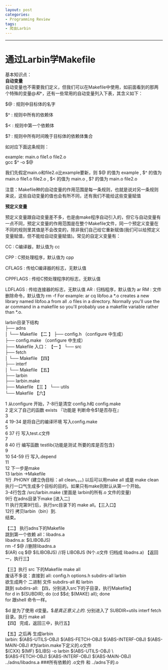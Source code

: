 ```yaml
---
layout: post
categories:
- Programming Review
tags:
- 爬虫Larbin
---
```

---------


通过Larbin学Makefile
=====================

基本知识点：  
**自动变量**  
自动变量也不需要我们定义，但我们可以在Makefile中使用，如前面看到的那两个特殊的变量$@和$^，还有一些常用的自动变量列入下表，其含义如下：

$@ : 规则中目标体的名字

$^ : 规则中所有的依赖体

$< : 规则中第一个依赖体

$? : 规则中所有时间晚于目标体的依赖体集合

如对应下面这条规则：

example: main.o file1.o file2.o  
gcc $^ -o $@

我们先假定main.o和file2.o比example要新，则 $@ 的值为 example , $^ 的值为 main.o file1.o file2.o , $< 的值为 main.o , $? 的值为 main.o file2.o  

注意：Makefile种的自动变量的作用范围是每一条规则，也就是说对另一条规则来说，这些自动变量的值也会有所不同，还有我们不能给这些变量赋值

**预定义变量**

预定义变量跟自动变量差不多，也是由make程序自动引入的，但它与自动变量有一点不同，预定义变量的作用范围是在整个Makefile文件，同一个预定义变量在不同的规则里其值是不会改变的，除非我们自己给它重新赋值(我们可以给预定义变量赋值，但不能给自动变量赋值)。常见的自定义变量有：

CC : C编译器，默认值为 cc

CPP : C预处理程序，默认值为 cpp

CFLAGS : 传给C编译器的标志，无默认值

CPPFLAGS : 传给C预处理程序的标志，无默认值

LDFLAGS : 传给连接器的标志，无默认值
AR : 归档程序，默认值为 ar
RM : 文件删除命令，默认值为 rm -f
For example: ar cq libfoo.a *.o creates a new library named libfoo.a from all .o files in a directory. Normally you'll use the ar                        command in a makefile so you'll probably use a makefile variable rather than *.o.


larbin目录下结构  
├── adns  
│   └── Makefile        【二 】 
├── config.h            （configure 中生成）  
├── config.make     （configure 中生成）  
├── Makefile        入口： 【一  】
└── src  
    ├── fetch  
    │   └── Makefile  【四】  
    ├── interf  
    │   └── Makefile  【五】  
    ├── larbin               
    ├── larbin.make  
    ├── Makefile         【三  】
    └── utils  
        └── Makefile    【六】  

  1 从configure 开始，7-8行是清空 config.h和 config.make  
  2  定义了自己的函数 exists 『功能是 判断命令$1是否存在』  
  3   
  4 19-34 是将自己的编译环境 写入config.make  
  5   
  6 37 行 写入test.c文件  
  7   
  8 40 行 编写函数 testlib{功能是测试 所要的库是否包含}  
  9   
 10 54-59 行 写入.depend  
 11   
 12 下一步是make  
 13 larbin ->Makefile  
1行 .PHONY (建立伪目标：all clean。。。)   以后可以用make all 或是 make   clean 执行一口气生成多个目标的目的。如果只有make则默认从第一个开始。  
3-4行包含 /src/larbin.make (里面是 larbin的所有.o 文件的变量)  
 9行 在adns目录下make   [进入二]  
11 执行完第9行后，执行src目录下的 make all。【三入口】  
12行 拷贝larbin（bin）到.  
结束。

【二】   执行adns下的Makefile   
跳到第一个依赖 all：libadns.a  
  libadns.a: $(LIBOBJS)  
                  rm -f $@              //删除libadns.a  
                 $(AR) cq $@ $(LIBOBJS)   //将 LIBOBJS (N个.o文件 归档成   libadns.a) 【返回一，执行三】  

【三】执行 src 下的Makefile   make all   
废话不多说：直接到 all: config.h options.h subdirs-all larbin   
       欲生成两个 二进制 文件 subdirs-all 和 larbin  
跳到  subdirs-all:       【四，分别进入src下的子目录，执行Makefile】  
             for d in $(SUBDIR); do (cd $$d; $(MAKE) all); done  
  for 跟shell 命令一样。   
 
\$d 是为了使用 d变量。$$是真正意义上的$.  分别进入了 SUBDIR=utils interf fetch 目录。执行   make all  
【四】 完成，返回三中，执行五】  

【五】之后再 生成larbin  
   larbin: $(ABS-UTILS-OBJ) $(ABS-FETCH-OBJ) $(ABS-INTERF-OBJ) $(ABS-MAIN-OBJ)  #为larbin.make下定义的.o文件  
         $(CXX) $(MF) $(LIBS) -o larbin $(ABS-UTILS-OBJ) \  
       $(ABS-FETCH-OBJ) $(ABS-INTERF-OBJ) $(ABS-MAIN-OBJ)   ../adns/libadns.a    ###所有依赖的 .o文件 和 ../adns下的.o  
